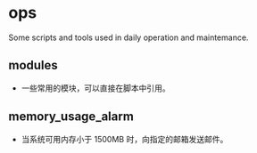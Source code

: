 # ops

Some scripts and tools used in daily operation and maintemance.

## modules

- 一些常用的模块，可以直接在脚本中引用。

## memory_usage_alarm

- 当系统可用内存小于 1500MB 时，向指定的邮箱发送邮件。


